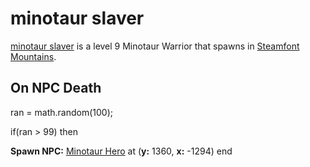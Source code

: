 # minotaur slaver



[minotaur slaver](/npc/56317) is a level 9 Minotaur Warrior that spawns in [Steamfont Mountains](/zone/56).





## On NPC Death

ran = math.random(100);

if(ran > 99) then


**Spawn NPC:**  [Minotaur Hero](/npc/56152) at (**y:** 1360, **x:** -1294)
end

